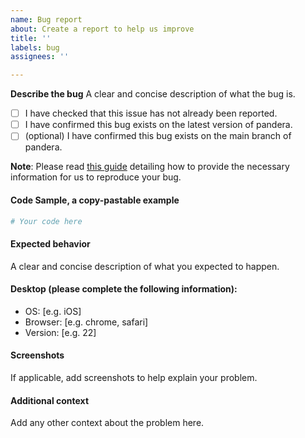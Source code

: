 ```yaml
---
name: Bug report
about: Create a report to help us improve
title: ''
labels: bug
assignees: ''

---
```


**Describe the bug**
A clear and concise description of what the bug is.

- [ ] I have checked that this issue has not already been reported.
- [ ] I have confirmed this bug exists on the latest version of pandera.
- [ ] (optional) I have confirmed this bug exists on the main branch of pandera.

**Note**: Please read [this guide](https://matthewrocklin.com/blog/work/2018/02/28/minimal-bug-reports) detailing how to provide the necessary information for us to reproduce your bug.

#### Code Sample, a copy-pastable example

```python
# Your code here

```

#### Expected behavior
A clear and concise description of what you expected to happen.

#### Desktop (please complete the following information):

 - OS: [e.g. iOS]
 - Browser: [e.g. chrome, safari]
 - Version: [e.g. 22]

#### Screenshots
If applicable, add screenshots to help explain your problem.

#### Additional context
Add any other context about the problem here.
